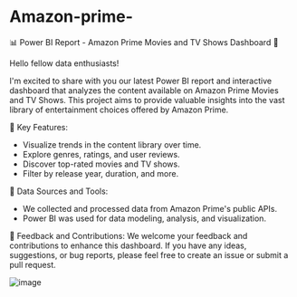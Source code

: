 # Amazon-prime-

📊 Power BI Report - Amazon Prime Movies and TV Shows Dashboard 🍿

Hello fellow data enthusiasts!

I'm excited to share with you our latest Power BI report and interactive dashboard that analyzes the content available on Amazon Prime Movies and TV Shows. This project aims to provide valuable insights into the vast library of entertainment choices offered by Amazon Prime.

📌 Key Features:
- Visualize trends in the content library over time.
- Explore genres, ratings, and user reviews.
- Discover top-rated movies and TV shows.
- Filter by release year, duration, and more.

🔨 Data Sources and Tools:
- We collected and processed data from Amazon Prime's public APIs.
- Power BI was used for data modeling, analysis, and visualization.

🙏 Feedback and Contributions:
We welcome your feedback and contributions to enhance this dashboard. If you have any ideas, suggestions, or bug reports, please feel free to create an issue or submit a pull request.



![image](https://github.com/prernaInkar43/Amazon-prime-/assets/96662678/0f1614c3-9f4d-4f1c-ac51-da5ca70d8666)



